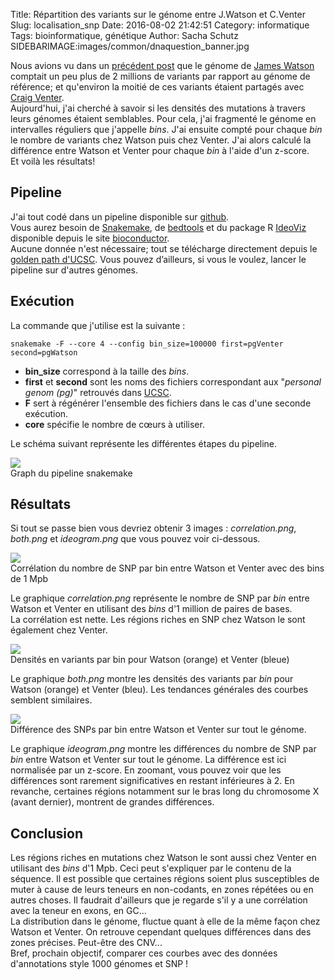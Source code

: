 Title: Répartition des variants sur le génome entre J.Watson et C.Venter
Slug: localisation_snp
Date: 2016-08-02 21:42:51
Category: informatique
Tags: bioinformatique, génétique
Author: Sacha Schutz
SIDEBARIMAGE:images/common/dnaquestion_banner.jpg

Nous avions vu dans un [précédent post](https://dridk.me/genome_chiffre_1.html) que le génome de [James Watson](https://fr.wikipedia.org/wiki/James_Dewey_Watson) comptait un peu plus de 2 millions de variants par rapport au génome de référence; et qu'environ la moitié de ces variants étaient partagés avec [Craig Venter](https://fr.wikipedia.org/wiki/Craig_Venter).  
Aujourd'hui, j'ai cherché à savoir si les densités des mutations à travers leurs génomes étaient semblables. Pour cela, j'ai fragmenté le génome en intervalles réguliers que j'appelle *bins*. J'ai ensuite compté pour chaque *bin* le nombre de variants chez Watson puis chez Venter. J'ai alors calculé la différence entre Watson et Venter pour chaque *bin* à l'aide d'un z-score.  
Et voilà les résultats!

## Pipeline 
J'ai tout codé dans un pipeline disponible sur [github](https://github.com/dridk/snp_location).  
Vous aurez besoin de [Snakemake](https://bitbucket.org/johanneskoester/snakemake/wiki/Home), de [bedtools](http://bedtools.readthedocs.io/en/latest/) et du package R [IdeoViz](https://www.bioconductor.org/packages/release/bioc/html/IdeoViz.html) disponible depuis le site [bioconductor](https://www.bioconductor.org/).  
Aucune donnée n'est nécessaire; tout se télécharge directement depuis le [golden path d'UCSC](http://hgdownload.cse.ucsc.edu/goldenpath/hg19/database/). Vous pouvez d’ailleurs, si vous le voulez, lancer le pipeline sur d'autres génomes.

## Exécution
La commande que j'utilise est la suivante :

    snakemake -F --core 4 --config bin_size=100000 first=pgVenter second=pgWatson

* **bin_size** correspond à la taille des *bins*.
* **first** et **second** sont les noms des fichiers correspondant aux "*personal genom (pg)*" retrouvés dans [UCSC](http://hgdownload.cse.ucsc.edu/goldenpath/hg19/database/).
* **F** sert à régénérer l'ensemble des fichiers dans le cas d'une seconde exécution.
* **core** spécifie le nombre de cœurs à utiliser.  

Le schéma suivant représente les différentes étapes du pipeline.  

<div class="figure">
    <img src="images/post19/pipeline.png" />
    <div class="legend">Graph du pipeline snakemake</div>
</div>

## Résultats
Si tout se passe bien vous devriez obtenir 3 images : *correlation.png*, *both.png* et *ideogram.png*  que vous pouvez voir ci-dessous.

<div class="figure">
    <img src="images/post19/correlation.png" />
    <div class="legend">Corrélation du nombre de SNP par bin entre Watson et Venter avec des bins de 1 Mpb</div>
</div>

Le graphique *correlation.png* représente le nombre de SNP par *bin* entre Watson et Venter en utilisant des *bins* d'1 million de paires de bases.  
La corrélation est nette. Les régions riches en SNP chez Watson le sont également chez Venter.

<div class="figure">
    <img src="images/post19/both.png" />
    <div class="legend">Densités en variants par bin pour Watson (orange) et Venter (bleue)</div>
</div>

Le graphique *both.png* montre les densités des variants par *bin* pour Watson (orange) et Venter (bleu).
Les tendances générales des courbes semblent similaires.  

<div class="figure">
    <img src="images/post19/ideogram.png" />
    <div class="legend">Différence des SNPs par bin entre Watson et Venter sur tout le génome.</div>
</div>

Le graphique *ideogram.png* montre les différences du nombre de SNP par *bin* entre Watson et Venter sur tout le génome. La différence est ici normalisée  par un z-score. En zoomant, vous pouvez voir que les différences sont rarement significatives en restant inférieures à 2. En revanche, certaines régions notamment sur le bras long du chromosome X (avant dernier), montrent de grandes différences.


## Conclusion
Les régions riches en mutations chez Watson le sont aussi chez Venter en utilisant des *bins* d'1 Mpb. Ceci peut s'expliquer par le contenu de la séquence. Il est possible que certaines régions soient plus susceptibles de muter à cause de leurs teneurs en non-codants, en zones répétées ou en autres choses. Il faudrait d'ailleurs que je regarde s'il y a une corrélation avec la teneur en exons, en GC...  
La distribution dans le génome, fluctue quant à elle de la même façon chez Watson et Venter. On retrouve cependant quelques différences dans des zones précises. Peut-être des CNV...   
Bref, prochain objectif, comparer ces courbes avec des données d'annotations style 1000 génomes et SNP !


